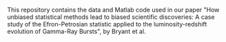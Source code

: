 This repository contains the data and Matlab code used in our paper "How unbiased statistical methods lead to biased scientific discoveries: A case study of the Efron-Petrosian statistic applied to the luminosity-redshift evolution of Gamma-Ray Bursts", by Bryant et al.